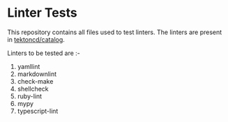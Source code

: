 # Linter Tests

This repository contains all files used to test linters. The linters are present in [tektoncd/catalog](https://github.com/tektoncd/catalog).

Linters to be tested are :-

1. yamllint
1. markdownlint
1. check-make
1. shellcheck
1. ruby-lint
1. mypy
1. typescript-lint
